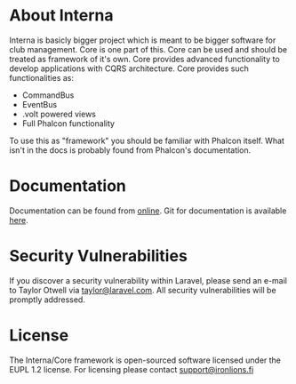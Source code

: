 # About Interna
Interna is basicly bigger project which is meant to be bigger software for club management.
Core is one part of this. Core can be used and should be treated as framework of it's own.
Core provides advanced functionality to develop applications with CQRS architecture.
Core provides such functionalities as:
*  CommandBus
*  EventBus
*  .volt powered views
*  Full Phalcon functionality

To use this as "framework" you should be familiar with Phalcon itself.
What isn't in the docs is probably found from Phalcon's documentation. 

# Documentation
Documentation can be found from [online](https://gitlab.com/IronLions/Interna/Core/wikis/home).
Git for documentation is available [here](https://gitlab.com/IronLions/Interna/Core/wikis/git_access).

# Security Vulnerabilities
If you discover a security vulnerability within Laravel, please send
an e-mail to Taylor Otwell via taylor@laravel.com. All security
vulnerabilities will be promptly addressed.

# License
The Interna/Core framework is open-sourced software licensed under the EUPL 1.2
license. For licensing please contact support@ironlions.fi